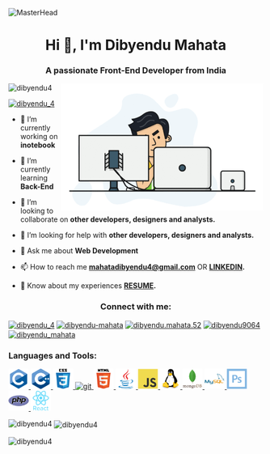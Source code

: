 ![MasterHead](https://jusmarktech.com/public/a/images/pages/web_development.gif)
<h1 align="center">Hi 👋, I'm Dibyendu Mahata</h1>
<h3 align="center">A passionate Front-End Developer from India</h3>
<img align="right" alt="Coding" width="400" src="https://raw.githubusercontent.com/rajpratyush/rajpratyush/master/me_1.gif">

<p align="left"> <img src="https://komarev.com/ghpvc/?username=dibyendu4&label=Profile%20views&color=0e75b6&style=flat" alt="dibyendu4" /> </p>

<p align="left"> <a href="https://twitter.com/dibyendu_4" target="blank"><img src="https://img.shields.io/twitter/follow/dibyendu_4?logo=twitter&style=for-the-badge" alt="dibyendu_4" /></a> </p>

- 🔭 I’m currently working on ****inotebook****

- 🌱 I’m currently learning ****Back-End****

- 👯 I’m looking to collaborate on ****other developers, designers and analysts.****

- 🤝 I’m looking for help with ****other developers, designers and analysts.****

- 💬 Ask me about ****Web Development****

- 📫 How to reach me **mahatadibyendu4@gmail.com** OR ****<a href="https://www.linkedin.com/in/dibyendu-mahata/">LINKEDIN</a>.****

- 📄 Know about my experiences **<a href="https://github.com/DIBYENDU4/DIBYENDU4/blob/main/DIBYENDU%20CV.pdf">RESUME</a>.**

<h3 align="Center">Connect with me:</h3>
<p align="left">
<a href="https://twitter.com/dibyendu_4" target="blank"><img align="center" src="https://raw.githubusercontent.com/rahuldkjain/github-profile-readme-generator/master/src/images/icons/Social/twitter.svg" alt="dibyendu_4" height="30" width="40" /></a>
<a href="https://linkedin.com/in/dibyendu-mahata" target="blank"><img align="center" src="https://raw.githubusercontent.com/rahuldkjain/github-profile-readme-generator/master/src/images/icons/Social/linked-in-alt.svg" alt="dibyendu-mahata" height="30" width="40" /></a>
<a href="https://fb.com/dibyendu.mahata.52" target="blank"><img align="center" src="https://raw.githubusercontent.com/rahuldkjain/github-profile-readme-generator/master/src/images/icons/Social/facebook.svg" alt="dibyendu.mahata.52" height="30" width="40" /></a>
<a href="https://instagram.com/dibyendu9064" target="blank"><img align="center" src="https://raw.githubusercontent.com/rahuldkjain/github-profile-readme-generator/master/src/images/icons/Social/instagram.svg" alt="dibyendu9064" height="30" width="40" /></a>
<a href="https://www.hackerrank.com/dibyendu_mahata" target="blank"><img align="center" src="https://raw.githubusercontent.com/rahuldkjain/github-profile-readme-generator/master/src/images/icons/Social/hackerrank.svg" alt="dibyendu_mahata" height="30" width="40" /></a>
</p>

<h3 align="left">Languages and Tools:</h3>
<p align="left"> <a href="https://www.cprogramming.com/" target="_blank" rel="noreferrer"> <img src="https://raw.githubusercontent.com/devicons/devicon/master/icons/c/c-original.svg" alt="c" width="40" height="40"/> </a> <a href="https://www.w3schools.com/cpp/" target="_blank" rel="noreferrer"> <img src="https://raw.githubusercontent.com/devicons/devicon/master/icons/cplusplus/cplusplus-original.svg" alt="cplusplus" width="40" height="40"/> </a> <a href="https://www.w3schools.com/css/" target="_blank" rel="noreferrer"> <img src="https://raw.githubusercontent.com/devicons/devicon/master/icons/css3/css3-original-wordmark.svg" alt="css3" width="40" height="40"/> </a> <a href="https://git-scm.com/" target="_blank" rel="noreferrer"> <img src="https://www.vectorlogo.zone/logos/git-scm/git-scm-icon.svg" alt="git" width="40" height="40"/> </a> <a href="https://www.w3.org/html/" target="_blank" rel="noreferrer"> <img src="https://raw.githubusercontent.com/devicons/devicon/master/icons/html5/html5-original-wordmark.svg" alt="html5" width="40" height="40"/> </a> <a href="https://www.java.com" target="_blank" rel="noreferrer"> <img src="https://raw.githubusercontent.com/devicons/devicon/master/icons/java/java-original.svg" alt="java" width="40" height="40"/> </a> <a href="https://developer.mozilla.org/en-US/docs/Web/JavaScript" target="_blank" rel="noreferrer"> <img src="https://raw.githubusercontent.com/devicons/devicon/master/icons/javascript/javascript-original.svg" alt="javascript" width="40" height="40"/> </a> <a href="https://www.linux.org/" target="_blank" rel="noreferrer"> <img src="https://raw.githubusercontent.com/devicons/devicon/master/icons/linux/linux-original.svg" alt="linux" width="40" height="40"/> </a> <a href="https://www.mongodb.com/" target="_blank" rel="noreferrer"> <img src="https://raw.githubusercontent.com/devicons/devicon/master/icons/mongodb/mongodb-original-wordmark.svg" alt="mongodb" width="40" height="40"/> </a> <a href="https://www.mysql.com/" target="_blank" rel="noreferrer"> <img src="https://raw.githubusercontent.com/devicons/devicon/master/icons/mysql/mysql-original-wordmark.svg" alt="mysql" width="40" height="40"/> </a> <a href="https://www.photoshop.com/en" target="_blank" rel="noreferrer"> <img src="https://raw.githubusercontent.com/devicons/devicon/master/icons/photoshop/photoshop-line.svg" alt="photoshop" width="40" height="40"/> </a> <a href="https://www.php.net" target="_blank" rel="noreferrer"> <img src="https://raw.githubusercontent.com/devicons/devicon/master/icons/php/php-original.svg" alt="php" width="40" height="40"/> </a> <a href="https://reactjs.org/" target="_blank" rel="noreferrer"> <img src="https://raw.githubusercontent.com/devicons/devicon/master/icons/react/react-original-wordmark.svg" alt="react" width="40" height="40"/> </a> </p>

<p><img align="left" src="https://github-readme-stats.vercel.app/api/top-langs?username=dibyendu4&show_icons=true&locale=en&layout=compact" alt="dibyendu4" /></p>

<p>&nbsp;<img align="center" src="https://github-readme-stats.vercel.app/api?username=dibyendu4&show_icons=true&locale=en" alt="dibyendu4" /></p>

<p><img align="center" src="https://github-readme-streak-stats.herokuapp.com/?user=dibyendu4&" alt="dibyendu4" /></p>
